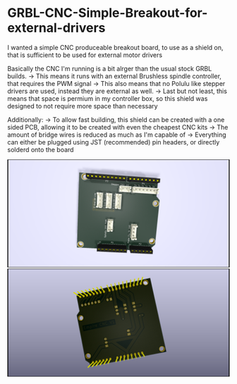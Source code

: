 # GRBL-CNC-Simple-Breakout-for-external-drivers
I wanted a simple CNC produceable breakout board, to use as a shield on, that is sufficient to be used for external motor drivers

Basically the CNC I'm running is a bit alrger than the usual stock GRBL builds.
-> This means it runs with an external Brushless spindle controller, that requires the PWM signal
-> This also means that no Polulu like stepper drivers are used, instead they are external as well.
-> Last but not least, this means that space is permium in my controller box, so this shield was designed to not require more space than necessary

Additionally:
-> To allow fast building, this shield can be created with a one sided PCB, allowing it to be created with even the cheapest CNC kits
-> The amount of bridge wires is reduced as much as I'm capable of
-> Everything can either be plugged using JST (recommended) pin headers, or directly solderd onto the board

![alt text](https://github.com/empirephoenix/GRBL-CNC-Simple-Breakout-for-external-drivers/raw/master/front.png)
![alt text](https://github.com/empirephoenix/GRBL-CNC-Simple-Breakout-for-external-drivers/raw/master/back.png)
